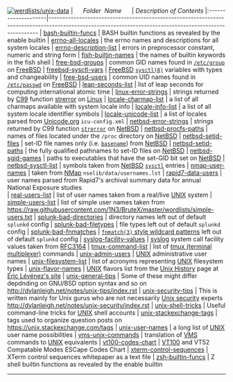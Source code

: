 [![werdlists/unix-data](https://img.shields.io/badge/werdlists-unix-data-purple/.svg?logo=github&style=popout&longCache=true)](# "werdlists/unix-data")
|&nbsp;&nbsp;&nbsp;&nbsp;&nbsp;&nbsp;_Folder&nbsp;&nbsp;Name_&nbsp;&nbsp;&nbsp;&nbsp;&nbsp;&nbsp;| _Description of Contents_
|:--------------------|--------------------------------------------------------------------------------------------------------------------------------------------------------
| [bash-builtin-funcs](bash-builtin-funcs.txt) |  BASH builtin functions as revealed by the enable builtin 
| [errno-all-locales](errno-all-locales.txt.xz) |  the errno names and descriptions for all system locales 
| [errno-description-list](errno-description-list.csv) |  errors in preprocessor constant, numeric and string form 
| [fish-builtin-names](fish-builtin-names.txt) |  the names of builtin keywords in the fish shell 
| [free-bsd-groups](free-bsd-groups.txt) |  common GID names found in [`/etc/group`](https://www.freebsd.org/cgi/man.cgi?group(5) "format of the group permissions file") on [FreeBSD](http://www.freebsd.com) 
| [freebsd-sysctl-vars](freebsd-sysctl-vars.txt) |  [FreeBSD](http://www.freebsd.com) [`sysctl(8)`](https://www.freebsd.org/cgi/man.cgi?sysctl(8) "get or set kernel state") variables with types and changeability 
| [free-bsd-users](free-bsd-users.txt) |  common UID names found in [`/etc/passwd`](https://www.freebsd.org/cgi/man.cgi?passwd(5) "format of the password file") on [FreeBSD](http://www.freebsd.com) 
| [leap-seconds-list](leap-seconds-list.txt) |  list of leap seconds for computing international atomic time 
| [linux-error-strings](linux-error-strings.txt) |  strings returned by [C99](http://www.open-std.org/jtc1/sc22/wg14/www/docs/n1256.pdf "WG14/N1256") function [strerror](https://linux.die.net/man/3/strerror "return string describing error number") on [Linux](https://www.linuxfoundation.org/) 
| [locale-charmap-list](locale-charmap-list.txt) |  a list of all charmaps available with system locale info 
| [locale-info-list](locale-info-list.txt) |  a list of all system locale identifier symbols 
| [locale-unicode-list](locale-unicode-list.txt) |  a list of locales parsed from [Unicode.org](https://unicode.org "The Unicode Consortium") `icu-config.xml` 
| [netbsd-error-strings](netbsd-error-strings.txt) |  strings returned by C99 function [`strerror`](http://netbsd.gw.com/cgi-bin/man-cgi?strerror "system error messages") on [NetBSD](http://www.netbsd.com) 
| [netbsd-procfs-paths](netbsd-procfs-paths.txt) |  names of files located under the `/proc` directory on [NetBSD](http://www.netbsd.com) 
| [netbsd-setid-files](netbsd-setid-files.txt) |  set-ID file names only (i.e. [`basename`](http://netbsd.gw.com/cgi-bin/man-cgi?basename "return filename or directory portion of pathname")) from [NetBSD](http://www.netbsd.com) 
| [netbsd-setid-paths](netbsd-setid-paths.txt) |  the fully qualified pathnames to set-ID files on [NetBSD](http://www.netbsd.com) 
| [netbsd-sgid-games](netbsd-sgid-games.txt) |  paths to executables that have the set-GID bit set on [NetBSD](http://www.netbsd.com) 
| [netbsd-sysctl-list](netbsd-sysctl-list.txt) |  symbols taken from [NetBSD](http://www.netbsd.com) [`sysctl`](http://netbsd.gw.com/cgi-bin/man-cgi?sysctl "get or set kernel state") entries 
| [nmap-user-names](nmap-user-names.txt) |  taken from [NMap](https://nmap.org/ "Network Mapper") `nselib/data/usernames.lst` 
| [rapid7-data-users](rapid7-data-users.csv) | user names parsed from Rapid7's archival summary data for annual National Exposure studies  
| [real-users-list](real-users-list.txt) |  list of user names taken from a real/live [UNIX](http://unix.org) system 
| [simple-users-list](simple-users-list.txt) |  list of simple user names taken from <https://raw.githubusercontent.com/1N3/BruteX/master/wordlists/simple-users.txt> 
| [splunk-bad-directories](splunk-bad-directories.txt) |  directory names left out of default `splunkd` config 
| [splunk-bad-filetypes](splunk-bad-filetypes.txt) |  file types left out of default `splunkd` config 
| [splunk-bad-fnmatches](splunk-bad-fnmatches.txt) |  [`fnmatch(3)` style wildcard patterns](https://gnu.org/software/libc/manual/html_node/Wildcard-Matching.html "Wildcard Matching") left out of default `splunkd` config 
| [syslog-facility-values](syslog-facility-values.txt) |  [syslog](https://wikipedia.org/wiki/Syslog) system call facility values taken from [RFC3164](https://tools.ietf.org/html/rfc3164) 
| [tmux-command-list](tmux-command-list.txt) |  list of [tmux (terminal multiplexer)](https://github.com/tmux/tmux/wiki "tmux Wiki") commands 
| [unix-admin-users](unix-admin-users.txt) |  [UNIX](http://unix.org) administrative user names 
| [unix-filesystem-list](unix-filesystem-list.txt) |  list of acronyms representing [UNIX](http://unix.org) filesystem types 
| [unix-flavor-names](unix-flavor-names.txt) |  [UNIX](http://unix.org) flavors list from the [Unix History](https://www.levenez.com/unix/) page at [Éric Lévénez's site](https://www.levenez.com) 
| [unix-general-tips](unix-general-tips.rst) |  Some of these might differ depdnding on GNU/BSD option syntax and so on <http://dylanleigh.net/notes/unix-tips/index.rst> 
| [unix-security-tips](unix-security-tips.rst) |  This is written mainly for Unix gurus who are not necessarily [Unix security](https://wikipedia.org/wiki/Unix_security) experts <http://dylanleigh.net/notes/unix-security/index.rst> 
| [unix-shell-tricks](unix-shell-tricks.txt) |  Useful command-line tricks for [UNIX](http://unix.org) shell accounts 
| [unix-stackexchange-tags](unix-stackexchange-tags.txt) |  tags used to organize question posts on <https://unix.stackexchange.com/tags> 
| [unix-user-names](unix-user-names.txt) |  a long list of [UNIX](http://unix.org) user name possibilities 
| [vms-unix-commands](vms-unix-commands.txt) |  translation of [VMS](https://www.hpe.com/us/en/servers/openvms.html "HP Enterprise OpenVMS") commands to [UNIX](http://unix.org) equivalents 
| [vt100-codes-chart](vt100-codes-chart.txt) |  [VT100](https://www.vt100.net/) and VT52 Compatable Modes ESCape Codes Chart 
| [xterm-control-sequences](xterm-control-sequences.txt) | XTerm control sequences whitepaper as a text file
| [zsh-builtin-funcs](zsh-builtin-funcs.txt) |  Z shell builtin functions as revealed by the enable builtin 

* * *

